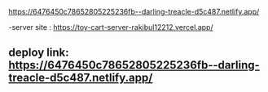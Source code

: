  https://6476450c78652805225236fb--darling-treacle-d5c487.netlify.app/

-server site : https://toy-cart-server-rakibul12212.vercel.app/
## deploy link:  https://6476450c78652805225236fb--darling-treacle-d5c487.netlify.app/
